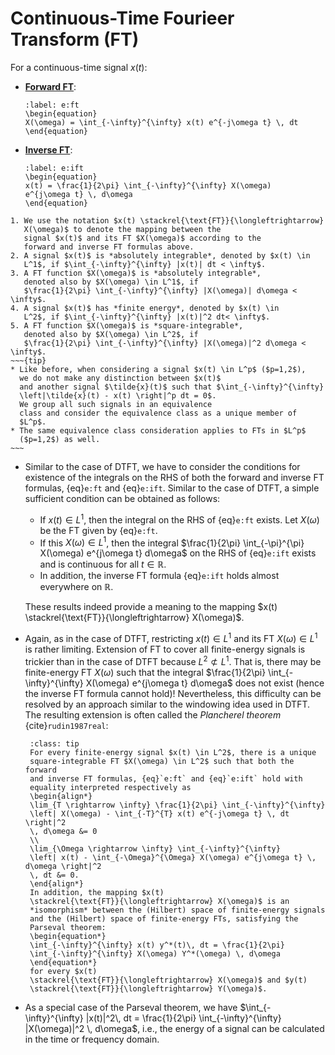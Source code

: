 # Continuous-Time Fourieer Transform (FT)

For a continuous-time signal $x(t)$:
* **<u>Forward FT</u>**:
  ```{math}
  :label: e:ft
  \begin{equation}
  X(\omega) = \int_{-\infty}^{\infty} x(t) e^{-j\omega t} \, dt
  \end{equation}
  ```
* **<u>Inverse FT</u>**: 
  ```{math}
  :label: e:ift
  \begin{equation}
  x(t) = \frac{1}{2\pi} \int_{-\infty}^{\infty} X(\omega)
  e^{j\omega t} \, d\omega
  \end{equation}
  ```
```{admonition} Notation
1. We use the notation $x(t) \stackrel{\text{FT}}{\longleftrightarrow}
   X(\omega)$ to denote the mapping between the
   signal $x(t)$ and its FT $X(\omega)$ according to the
   forward and inverse FT formulas above.
2. A signal $x(t)$ is *absolutely integrable*, denoted by $x(t) \in
   L^1$, if $\int_{-\infty}^{\infty} |x(t)| dt < \infty$.
3. A FT function $X(\omega)$ is *absolutely integrable*,
   denoted also by $X(\omega) \in L^1$, if 
   $\frac{1}{2\pi} \int_{-\infty}^{\infty} |X(\omega)| d\omega < \infty$.
4. A signal $x(t)$ has *finite energy*, denoted by $x(t) \in
   L^2$, if $\int_{-\infty}^{\infty} |x(t)|^2 dt< \infty$.
5. A FT function $X(\omega)$ is *square-integrable*,
   denoted also by $X(\omega) \in L^2$, if 
   $\frac{1}{2\pi} \int_{-\infty}^{\infty} |X(\omega)|^2 d\omega < \infty$.
~~~{tip}
* Like before, when considering a signal $x(t) \in L^p$ ($p=1,2$), 
  we do not make any distinction between $x(t)$
  and another signal $\tilde{x}(t)$ such that $\int_{-\infty}^{\infty} 
  \left|\tilde{x}(t) - x(t) \right|^p dt = 0$. 
  We group all such signals in an equivalence
  class and consider the equivalence class as a unique member of 
  $L^p$.
* The same equivalence class consideration applies to FTs in $L^p$
  ($p=1,2$) as well.
~~~
```

* Similar to the case of DTFT, we have to consider the conditions for
  existence of the integrals on the RHS of both the forward and
  inverse FT formulas, {eq}`e:ft` and {eq}`e:ift`.  Similar to the
  case of DTFT, a simple sufficient condition can be obtained as follows:
  - If $x(t) \in L^1$, then the integral on the RHS of {eq}`e:ft`
     exists. Let $X(\omega)$ be the FT given by {eq}`e:ft`.
  - If this $X(\omega) \in L^1$, then the integral $\frac{1}{2\pi} \int_{-\pi}^{\pi} X(\omega)
    e^{j\omega t} d\omega$ on the RHS of {eq}`e:ift` exists and is
    continuous for all $t \in \mathbb{R}$.
  - In addition, the inverse FT formula {eq}`e:ift` holds almost
    everywhere on $\mathbb{R}$.
  
  These results indeed provide a meaning to the mapping 
  $x(t) \stackrel{\text{FT}}{\longleftrightarrow} X(\omega)$.

* Again, as in the case of DTFT, restricting $x(t) \in L^1$ and its FT
  $X(\omega) \in L^1$ is rather limiting. Extension of FT to cover all
  finite-energy signals is trickier than in the case of DTFT because
  $L^2 \not\subset L^1$. That is, there may be finite-energy FT
  $X(\omega)$ such that the integral $\frac{1}{2\pi}
  \int_{-\infty}^{\infty} X(\omega) e^{j\omega t} d\omega$ does not
  exist (hence the inverse FT formula cannot hold)! Nevertheless,
  this difficulty can be resolved by an approach similar to the
  windowing idea used in DTFT. The resulting extension is often called
  the *Plancherel theorem* {cite}`rudin1987real`:
  ```{admonition} Plancherel
   :class: tip
   For every finite-energy signal $x(t) \in L^2$, there is a unique
   square-integrable FT $X(\omega) \in L^2$ such that both the forward
   and inverse FT formulas, {eq}`e:ft` and {eq}`e:ift` hold with
   equality interpreted respectively as
   \begin{align*}
   \lim_{T \rightarrow \infty} \frac{1}{2\pi} \int_{-\infty}^{\infty}
   \left| X(\omega) - \int_{-T}^{T} x(t) e^{-j\omega t} \, dt \right|^2
   \, d\omega &= 0 
   \\
   \lim_{\Omega \rightarrow \infty} \int_{-\infty}^{\infty}
   \left| x(t) - \int_{-\Omega}^{\Omega} X(\omega) e^{j\omega t} \, d\omega \right|^2
   \, dt &= 0. 
   \end{align*}
   In addition, the mapping $x(t)
   \stackrel{\text{FT}}{\longleftrightarrow} X(\omega)$ is an
   *isomorphism* between the (Hilbert) space of finite-energy signals
   and the (Hilbert) space of finite-energy FTs, satisfying the
   Parseval theorem:
   \begin{equation*}
   \int_{-\infty}^{\infty} x(t) y^*(t)\, dt = \frac{1}{2\pi}
   \int_{-\infty}^{\infty} X(\omega) Y^*(\omega) \, d\omega
   \end{equation*}
   for every $x(t)
   \stackrel{\text{FT}}{\longleftrightarrow} X(\omega)$ and $y(t)
   \stackrel{\text{FT}}{\longleftrightarrow} Y(\omega)$. 
   ```
 * As a special case of the Parseval theorem, we have
   $\int_{-\infty}^{\infty} |x(t)|^2\, dt = \frac{1}{2\pi} \int_{-\infty}^{\infty}
   |X(\omega)|^2 \, d\omega$, i.e., the energy of a signal can be
   calculated in the time or frequency domain.
